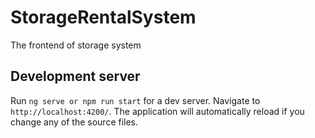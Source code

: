 # StorageRentalSystem

The frontend of storage system

## Development server

Run `ng serve or npm run start` for a dev server. Navigate to `http://localhost:4200/`. The application will automatically reload if you change any of the source files.


